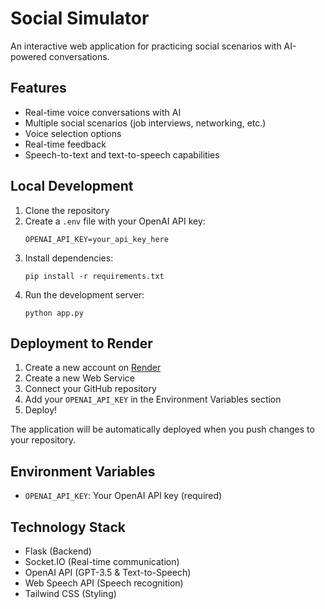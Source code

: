 # Social Simulator

An interactive web application for practicing social scenarios with AI-powered conversations.

## Features

- Real-time voice conversations with AI
- Multiple social scenarios (job interviews, networking, etc.)
- Voice selection options
- Real-time feedback
- Speech-to-text and text-to-speech capabilities

## Local Development

1. Clone the repository
2. Create a `.env` file with your OpenAI API key:
   ```
   OPENAI_API_KEY=your_api_key_here
   ```
3. Install dependencies:
   ```
   pip install -r requirements.txt
   ```
4. Run the development server:
   ```
   python app.py
   ```

## Deployment to Render

1. Create a new account on [Render](https://render.com)
2. Create a new Web Service
3. Connect your GitHub repository
4. Add your `OPENAI_API_KEY` in the Environment Variables section
5. Deploy!

The application will be automatically deployed when you push changes to your repository.

## Environment Variables

- `OPENAI_API_KEY`: Your OpenAI API key (required)

## Technology Stack

- Flask (Backend)
- Socket.IO (Real-time communication)
- OpenAI API (GPT-3.5 & Text-to-Speech)
- Web Speech API (Speech recognition)
- Tailwind CSS (Styling) 